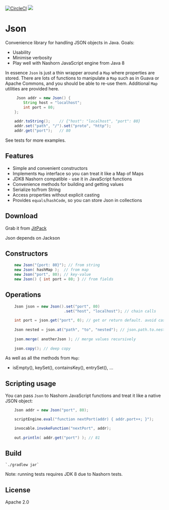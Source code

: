 [![CircleCI](https://circleci.com/gh/ajermakovics/json.svg?style=svg)](https://circleci.com/gh/ajermakovics/json) [![](https://jitpack.io/v/org.andrejs/json.svg)](https://jitpack.io/#org.andrejs/json) 

# Json

Convenience library for handling JSON objects in Java. Goals:

- Usability
- Minimise verbosity 
- Play well with Nashorn JavaScript engine from Java 8

In essence `Json` is just a thin wrapper around a `Map` where properties are stored. There are lots of functions to manipulate a `Map` such as in Guava or Apache Commons, and you should be able to re-use them. Additional `Map` utilities are provided here. 

```java
     Json addr = new Json() {
    	String host = "localhost";
    	int port = 80;
    };
    	 
    addr.toString(); 	// {"host": "localhost", "port": 80}
    addr.set("path", "/").set("proto", "http");
    addr.get("port"); 	// 80
```

See tests for more examples.	

## Features

 - Simple and convenient constructors
 - Implements `Map` interface so you can treat it like a Map of Maps
 - JDK8 Nashorn compatible - use it in JavaScript functions
 - Convenience methods for building and getting values
 - Serialize to/from String
 - Access properties without explicit casting
 - Provides `equals`/`hashCode`, so you can store Json in collections

## Download

Grab it from [JitPack](https://jitpack.io/#org.andrejs/json)

Json depends on Jackson

## Constructors

```java
    new Json("{port: 80}"); // from string
    new Json( hashMap );  // from map
    new Json("port", 80); // key-value
    new Json() { int port = 80; } // from fields 
```

## Operations

```java
    Json json = new Json().set("port", 80)
                          .set("host", "localhost"); // chain calls
    
    int port = json.get("port", 0); // get or return default. avoid casting 
     
    Json nested = json.at("path", "to", "nested"); // json.path.to.nested
    
    json.merge( anotherJson ); // merge values recursively
    
    json.copy(); // deep copy
```

As well as all the methods from `Map`:

   - isEmpty(), keySet(), containsKey(), entrySet(), ...
    
## Scripting usage

You can pass `Json` to Nashorn JavaScript functions and treat it like a native JSON object:

```java
    Json addr = new Json("port", 80);

    scriptEngine.eval("function nextPort(addr) { addr.port++; }");

    invocable.invokeFunction("nextPort", addr);
		
    out.println( addr.get("port") ); // 81
```

## Build

    `./gradlew jar`
    
Note: running tests requires JDK 8 due to Nashorn tests.

## License

Apache 2.0
